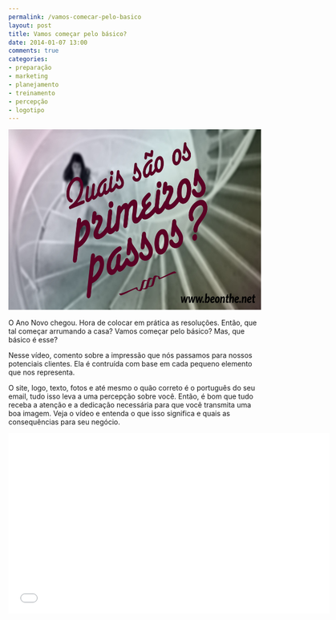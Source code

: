 ```yaml
---
permalink: /vamos-comecar-pelo-basico
layout: post
title: Vamos começar pelo básico?
date: 2014-01-07 13:00
comments: true
categories: 
- preparação
- marketing
- planejamento
- treinamento
- percepção
- logotipo
---
```

<img src="/images/comecar-pelo-basico.jpg" height="360" width="640">

O Ano Novo chegou. Hora de colocar em prática as resoluções. Então, que tal começar arrumando a casa? Vamos começar pelo básico? Mas, que básico é esse?

Nesse vídeo, comento sobre a impressão que nós passamos para nossos potenciais clientes. Ela é contruída com base em cada pequeno elemento que nos representa. 

O site, logo, texto, fotos e até mesmo o quão correto é o português do seu email, tudo isso leva a uma percepção sobre você. Então, é bom que tudo receba a atenção e a dedicação necessária para que você transmita uma boa imagem. Veja o vídeo e entenda o que isso significa e quais as consequências para seu negócio.

<iframe width="640" height="360" src="//www.youtube.com/embed/PoR5ExxCJKw?rel=0" frameborder="0" allowfullscreen></iframe>
